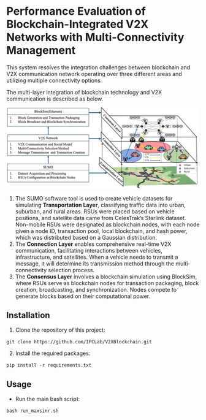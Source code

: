 # Performance Evaluation of Blockchain-Integrated V2X Networks with Multi-Connectivity Management

This system resolves the integration challenges between blockchain and V2X communication network operating over three different areas and utilizing multiple connectivity options.

The multi-layer integration of blockchain technology and V2X communication is described as below.

<div align="center">
    <img src="./assets/system.png?raw=true" width=700>
</div>

1. The SUMO software tool is used to create vehicle datasets for simulating **Transportation Layer**, classifying traffic data into urban, suburban, and rural areas. RSUs were placed based on vehicle positions, and satellite data came from CelesTrak’s Starlink dataset. Non-mobile RSUs were designated as blockchain nodes, with each node given a node ID, transaction pool, local blockchain, and hash power, which was distributed based on a Gaussian distribution.
2. The **Connection Layer** enables comprehensive real-time V2X communication, facilitating interactions between vehicles, infrastructure, and satellites. When a vehicle needs to transmit a message, it will determine its transmission method through the multi-connectivity selection process.
3. The **Consensus Layer** involves a blockchain simulation using BlockSim, where RSUs serve as blockchain nodes for transaction packaging, block creation, broadcasting, and synchronization. Nodes compete to generate blocks based on their computational power.

## Installation

1. Clone the repository of this project:

```
git clone https://github.com/IPCLab/V2XBlockchain.git
```

2. Install the required packages:

```
pip install -r requirements.txt
```

## Usage

-   Run the main bash script:

```
bash run_maxsinr.sh
```
